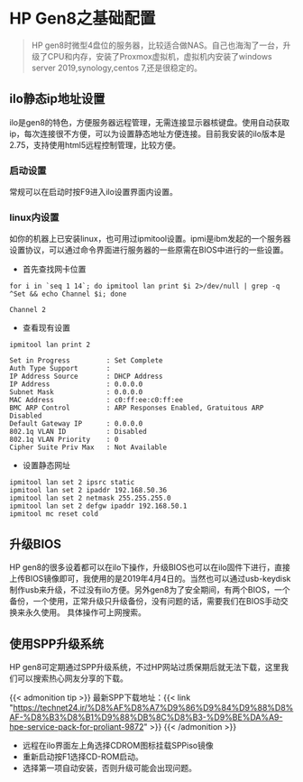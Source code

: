 # HP Gen8之基础配置

>HP gen8时微型4盘位的服务器，比较适合做NAS。自己也海淘了一台，升级了CPU和内存，安装了Proxmox虚拟机，虚拟机内安装了windows server 2019,synology,centos 7,还是很稳定的。

## ilo静态ip地址设置
ilo是gen8的特色，方便服务器远程管理，无需连接显示器核键盘。使用自动获取ip，每次连接很不方便，可以为设置静态地址方便连接。目前我安装的ilo版本是2.75，支持使用html5远程控制管理，比较方便。
### 启动设置
常规可以在启动时按F9进入ilo设置界面内设置。
### linux内设置
如你的机器上已安装linux，也可用过ipmitool设置。ipmi是ibm发起的一个服务器设置协议，可以通过命令界面进行服务器的一些原需在BIOS中进行的一些设置。

  * 首先查找网卡位置
```
for i in `seq 1 14`; do ipmitool lan print $i 2>/dev/null | grep -q ^Set && echo Channel $i; done

Channel 2
```
  * 查看现有设置
```
ipmitool lan print 2

Set in Progress         : Set Complete
Auth Type Support       : 
IP Address Source       : DHCP Address
IP Address              : 0.0.0.0
Subnet Mask             : 0.0.0.0
MAC Address             : c0:ff:ee:c0:ff:ee
BMC ARP Control         : ARP Responses Enabled, Gratuitous ARP Disabled
Default Gateway IP      : 0.0.0.0
802.1q VLAN ID          : Disabled
802.1q VLAN Priority    : 0
Cipher Suite Priv Max   : Not Available
```
  * 设置静态网址
```
ipmitool lan set 2 ipsrc static
ipmitool lan set 2 ipaddr 192.168.50.36
ipmitool lan set 2 netmask 255.255.255.0
ipmitool lan set 2 defgw ipaddr 192.168.50.1
ipmitool mc reset cold
```
## 升级BIOS
HP gen8的很多设着都可以在ilo下操作，升级BIOS也可以在ilo固件下进行，直接上传BIOS镜像即可，我使用的是2019年4月4日的。当然也可以通过usb-keydisk制作usb来升级，不过没有ilo方便。另外gen8为了安全期间，有两个BIOS，一个备份，一个使用，正常升级只升级备份，没有问题的话，需要我们在BIOS手动交换来永久使用。
具体操作可上网搜索。

## 使用SPP升级系统
HP gen8可定期通过SPP升级系统，不过HP网站过质保期后就无法下载，这里我们可以搜索热心网友分享的下载。

{{< admonition tip  >}}
最新SPP下载地址：{{< link "https://technet24.ir/%D8%AF%D8%A7%D9%86%D9%84%D9%88%D8%AF-%D8%B3%D8%B1%D9%88%DB%8C%D8%B3-%D9%BE%DA%A9-hpe-service-pack-for-proliant-9872" >}}
{{< /admonition >}}
* 远程在ilo界面左上角选择CDROM图标挂载SPPiso镜像
* 重新启动按F1选择CD-ROM启动。
* 选择第一项自动安装，否则升级可能会出现问题。

